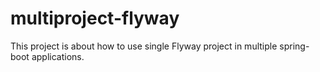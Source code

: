 # multiproject-flyway
This project is about how to use single Flyway project in multiple spring-boot applications.  